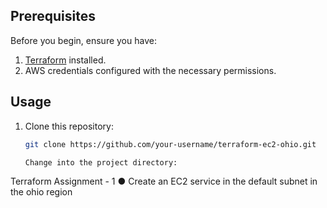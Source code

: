 ## Prerequisites

Before you begin, ensure you have:

1. [Terraform](https://www.terraform.io/downloads.html) installed.
2. AWS credentials configured with the necessary permissions.

## Usage

1. Clone this repository:

   ```bash
   git clone https://github.com/your-username/terraform-ec2-ohio.git

   Change into the project directory:

Terraform Assignment - 1 
● Create an EC2 service in the default subnet in the ohio region
